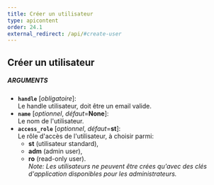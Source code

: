 ```yaml
---
title: Créer un utilisateur
type: apicontent
order: 24.1
external_redirect: /api/#create-user
---
```


## Créer un utilisateur
##### ARGUMENTS

* **`handle`** [*obligatoire*]:  
    Le handle utilisateur, doit être un email valide.
* **`name`** [*optionnel*, *défaut*=**None**]:  
    Le nom de l'utilisateur.
* **`access_role`** [*optionnel*, *défaut*=**st**]:  
    Le rôle d'accès de l'utilisateur, à choisir parmi:
    *  **st** (utilisateur standard), 
    *  **adm** (admin user),
    *  **ro** (read-only user).  
    *Note: Les utilisateurs ne peuvent être crées qu'avec des clés d'application disponibles pour les administrateurs.*
